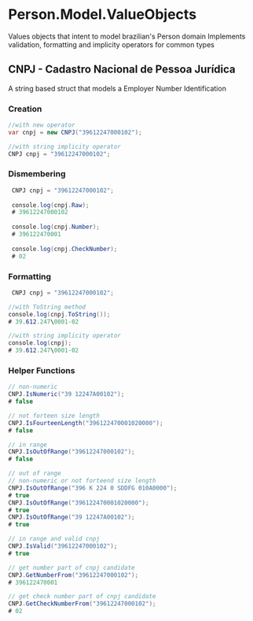 # Person.Model.ValueObjects
Values objects that intent to model brazilian's Person domain
Implements validation, formatting and implicity operators for common types

## CNPJ - Cadastro Nacional de Pessoa Jurídica 
A string based struct that models a Employer Number Identification

### Creation
```c#
//with new operator
var cnpj = new CNPJ("39612247000102");

//with string implicity operator
CNPJ cnpj = "39612247000102";
```

### Dismembering
```c#
 CNPJ cnpj = "39612247000102";
 
 console.log(cnpj.Raw);
 # 39612247000102
 
 console.log(cnpj.Number);
 # 396122470001
 
 console.log(cnpj.CheckNumber);
 # 02
```

### Formatting
```c#
 CNPJ cnpj = "39612247000102";

//with ToString method
console.log(cnpj.ToString());
# 39.612.247\0001-02

//with string implicity operator
console.log(cnpj);
# 39.612.247\0001-02
```

### Helper Functions
```c#
// non-numeric
CNPJ.IsNumeric("39 12247A00102");
# false

// not forteen size length
CNPJ.IsFourteenLength("396122470001020000");
# false

// in range
CNPJ.IsOutOfRange("39612247000102");
# false

// out of range
// non-numeric or not forteend size length
CNPJ.IsOutOfRange("396 K 224 0 SDDFG 010A0000");
# true
CNPJ.IsOutOfRange("396122470001020000");
# true
CNPJ.IsOutOfRange("39 12247A00102");
# true

// in range and valid cnpj
CNPJ.IsValid("39612247000102");
# true

// get number part of cnpj candidate
CNPJ.GetNumberFrom("39612247000102");
# 396122470001

// get check number part of cnpj candidate
CNPJ.GetCheckNumberFrom("39612247000102");
# 02
```

